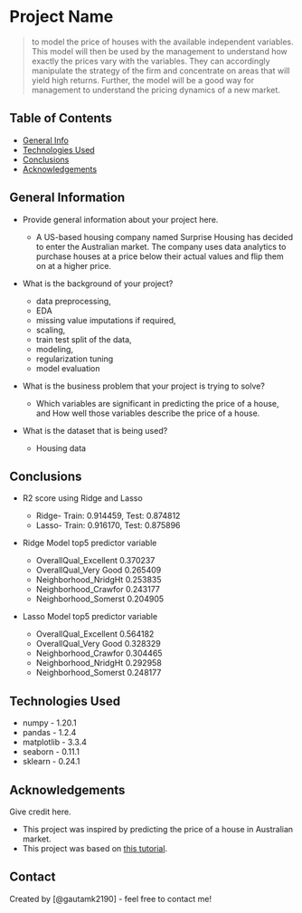# Project Name
> to model the price of houses with the available independent variables. This model will then be used by the management to understand how exactly the prices vary with the variables. They can accordingly manipulate the strategy of the firm and concentrate on areas that will yield high returns. Further, the model will be a good way for management to understand the pricing dynamics of a new market.


## Table of Contents
* [General Info](#general-information)
* [Technologies Used](#technologies-used)
* [Conclusions](#conclusions)
* [Acknowledgements](#acknowledgements)

<!-- You can include any other section that is pertinent to your problem -->

## General Information
- Provide general information about your project here.
    - A US-based housing company named Surprise Housing has decided to enter the Australian market. The company uses data analytics to purchase houses at a price below their actual values and flip them on at a higher price.

- What is the background of your project?
    - data preprocessing, 
    - EDA
    - missing value imputations if required,
    - scaling,
    - train test split of the data,
    - modeling,
    - regularization tuning
    - model evaluation

- What is the business problem that your project is trying to solve?
    - Which variables are significant in predicting the price of a house, and How well those variables describe the price of a house.
    
- What is the dataset that is being used?
    - Housing data

<!-- You don't have to answer all the questions - just the ones relevant to your project. -->

## Conclusions
- R2 score using Ridge and Lasso
    - Ridge- Train: 0.914459, Test: 0.874812
    - Lasso- Train: 0.916170, Test: 0.875896

- Ridge Model top5 predictor variable
    - OverallQual_Excellent  0.370237
    - OverallQual_Very Good  0.265409
    - Neighborhood_NridgHt  0.253835
    - Neighborhood_Crawfor  0.243177
    - Neighborhood_Somerst  0.204905

- Lasso Model top5 predictor variable
    - OverallQual_Excellent  0.564182
    - OverallQual_Very Good  0.328329
    - Neighborhood_Crawfor  0.304465
    - Neighborhood_NridgHt  0.292958
    - Neighborhood_Somerst  0.248177

<!-- You don't have to answer all the questions - just the ones relevant to your project. -->


## Technologies Used
- numpy - 1.20.1
- pandas - 1.2.4
- matplotlib - 3.3.4
- seaborn - 0.11.1
- sklearn - 0.24.1

<!-- As the libraries versions keep on changing, it is recommended to mention the version of library used in this project -->

## Acknowledgements
Give credit here.
- This project was inspired by predicting the price of a house in Australian market.
- This project was based on [this tutorial](https://learn.upgrad.com/course/1994/).


## Contact
Created by [@gautamk2190] - feel free to contact me!


<!-- Optional -->
<!-- ## License -->
<!-- This project is open source and available under the [... License](). -->

<!-- You don't have to include all sections - just the one's relevant to your project -->